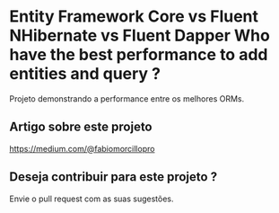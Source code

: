# Entity Framework Core vs Fluent NHibernate vs Fluent Dapper Who have the best performance to add entities and query ?

Projeto demonstrando a performance entre os melhores ORMs.

## Artigo sobre este projeto

https://medium.com/@fabiomorcillopro

## Deseja contribuir para este projeto ?

Envie o pull request com as suas sugestões.
